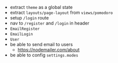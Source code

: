 - extract `theme` as a global state
- extract `layouts/page-layout` from `views/pomodoro`
- setup `/login` route
- nav to `/register` and `/login` in header
- `EmailRegister`
- `EmailLogin`
- `User`
- be able to send email to users
  - https://nodemailer.com/about
- be able to config `settings.modes`
